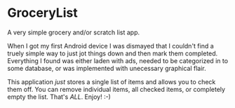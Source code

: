 # GroceryList
A very simple grocery and/or scratch list app.

When I got my first Android device I was dismayed that I couldn't find a truely simple way to just jot things down and then mark them completed. Everything I found was either laden with ads, needed to be categorized in to some database, or was implemented with unecessary graphical flair.

This application *just* stores a single list of items and allows you to check them off. You can remove individual items, all checked items, or completely empty the list. That's *ALL*. Enjoy! :-)
